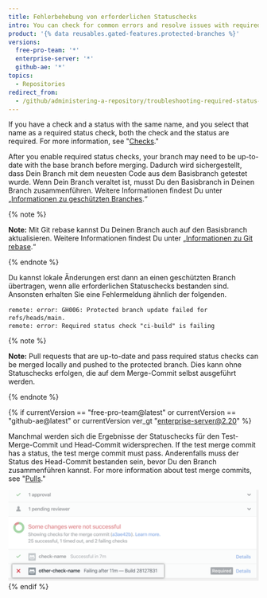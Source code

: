 ```yaml
---
title: Fehlerbehebung von erforderlichen Statuschecks
intro: You can check for common errors and resolve issues with required status checks.
product: '{% data reusables.gated-features.protected-branches %}'
versions:
  free-pro-team: '*'
  enterprise-server: '*'
  github-ae: '*'
topics:
  - Repositories
redirect_from:
  - /github/administering-a-repository/troubleshooting-required-status-checks
---
```


If you have a check and a status with the same name, and you select that name as a required status check, both the check and the status are required. For more information, see "[Checks](/rest/reference/checks)."

After you enable required status checks, your branch may need to be up-to-date with the base branch before merging. Dadurch wird sichergestellt, dass Dein Branch mit dem neuesten Code aus dem Basisbranch getestet wurde. Wenn Dein Branch veraltet ist, musst Du den Basisbranch in Deinen Branch zusammenführen. Weitere Informationen findest Du unter „[Informationen zu geschützten Branches](/github/administering-a-repository/about-protected-branches#require-status-checks-before-merging).“

{% note %}

**Note:** Mit Git rebase kannst Du Deinen Branch auch auf den Basisbranch aktualisieren. Weitere Informationen findest Du unter „[Informationen zu Git rebase](/github/getting-started-with-github/about-git-rebase).“

{% endnote %}

Du kannst lokale Änderungen erst dann an einen geschützten Branch übertragen, wenn alle erforderlichen Statuschecks bestanden sind. Ansonsten erhalten Sie eine Fehlermeldung ähnlich der folgenden.

```shell
remote: error: GH006: Protected branch update failed for refs/heads/main.
remote: error: Required status check "ci-build" is failing
```
{% note %}

**Note:** Pull requests that are up-to-date and pass required status checks can be merged locally and pushed to the protected branch. Dies kann ohne Statuschecks erfolgen, die auf dem Merge-Commit selbst ausgeführt werden.

{% endnote %}

{% if currentVersion == "free-pro-team@latest" or currentVersion == "github-ae@latest" or currentVersion ver_gt "enterprise-server@2.20" %}

Manchmal werden sich die Ergebnisse der Statuschecks für den Test-Merge-Commit und Head-Commit widersprechen. If the test merge commit has a status, the test merge commit must pass. Anderenfalls muss der Status des Head-Commit bestanden sein, bevor Du den Branch zusammenführen kannst. For more information about test merge commits, see "[Pulls](/rest/reference/pulls#get-a-pull-request)."

![Branch mit widersprüchlichen Merge-Commits](/assets/images/help/repository/req-status-check-conflicting-merge-commits.png)
{% endif %}
